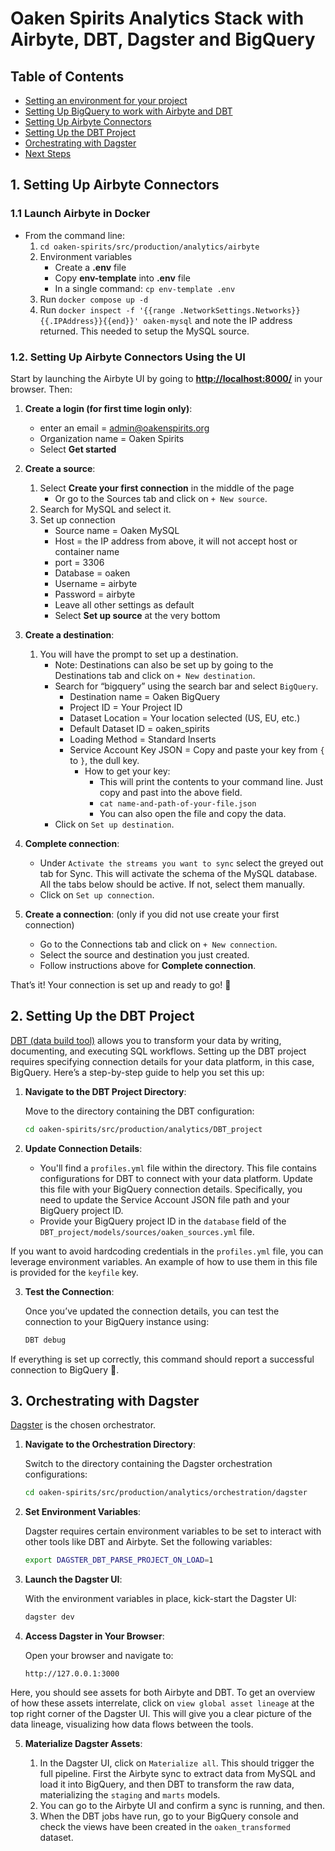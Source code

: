 # Oaken Spirits Analytics Stack with Airbyte, DBT, Dagster and BigQuery

## Table of Contents


- [Setting an environment for your project](#1-setting-an-environment-for-your-project)
- [Setting Up BigQuery to work with Airbyte and DBT](#2-setting-up-bigquery)
- [Setting Up Airbyte Connectors](#3-setting-up-airbyte-connectors)
- [Setting Up the DBT Project](#4-setting-up-the-dbt-project)
- [Orchestrating with Dagster](#5-orchestrating-with-dagster)
- [Next Steps](#next-steps)

## 1. Setting Up Airbyte Connectors

### 1.1 Launch Airbyte in Docker

- From the command line:
    1. `cd oaken-spirits/src/production/analytics/airbyte`
    1. Environment variables
        - Create a **.env** file
        - Copy **env-template** into **.env** file
        - In a single command: `cp env-template .env`
    1. Run `docker compose up -d`
    1. Run `docker inspect -f '{{range .NetworkSettings.Networks}}{{.IPAddress}}{{end}}' oaken-mysql` and note the IP address returned. This needed to setup the MySQL source.

### 1.2. Setting Up Airbyte Connectors Using the UI

Start by launching the Airbyte UI by going to **<http://localhost:8000/>** in your browser. Then:

1. **Create a login (for first time login only)**:
    - enter an email = <admin@oakenspirits.org>
    - Organization name = Oaken Spirits
    - Select **Get started**

1. **Create a source**:
    1. Select **Create your first connection** in the middle of the page
        - Or go to the Sources tab and click on `+ New source`.
    1. Search for MySQL and select it.
    1. Set up connection
        - Source name = Oaken MySQL
        - Host = the IP address from above, it will not accept host or container name
        - port = 3306
        - Database = oaken
        - Username = airbyte
        - Password = airbyte
        - Leave all other settings as default
        - Select **Set up source** at the very bottom

1. **Create a destination**:
    1. You will have the prompt to set up a destination.
        - Note: Destinations can also be set up by going to the Destinations tab and click on `+ New destination`.
        - Search for “bigquery” using the search bar and select `BigQuery`.
            - Destination name = Oaken BigQuery
            - Project ID = Your Project ID
            - Dataset Location = Your location selected (US, EU, etc.)
            - Default Dataset ID = oaken_spirits
            - Loading Method = Standard Inserts
            - Service Account Key JSON = Copy and paste your key from `{` to `}`, the dull key.
                - How to get your key:
                    - This will print the contents to your command line. Just copy and past into the above field.
                    - `cat name-and-path-of-your-file.json`
                    - You can also open the file and copy the data.
        - Click on `Set up destination`.

1. **Complete connection**:
    - Under `Activate the streams you want to sync` select the greyed out tab for Sync. This will activate the schema of the MySQL database. All the tabs below should be active. If not, select them manually.
    - Click on `Set up connection`.

1. **Create a connection**: (only if you did not use create your first connection)
    - Go to the Connections tab and click on `+ New connection`.
    - Select the source and destination you just created.
    - Follow instructions above for **Complete connection**.

That’s it! Your connection is set up and ready to go! 🎉

## 2. Setting Up the DBT Project

[DBT (data build tool)](https://www.getDBT.com/) allows you to transform your data by writing, documenting, and executing SQL workflows. Setting up the DBT project requires specifying connection details for your data platform, in this case, BigQuery. Here’s a step-by-step guide to help you set this up:

1. **Navigate to the DBT Project Directory**:

    Move to the directory containing the DBT configuration:

    ```bash
    cd oaken-spirits/src/production/analytics/DBT_project
    ```

2. **Update Connection Details**:

   - You'll find a `profiles.yml` file within the directory. This file contains configurations for DBT to connect with your data platform. Update this file with your BigQuery connection details. Specifically, you need to update the Service Account JSON file path and your BigQuery project ID.
   - Provide your BigQuery project ID in the `database` field of the `DBT_project/models/sources/oaken_sources.yml` file.

If you want to avoid hardcoding credentials in the `profiles.yml` file, you can leverage environment variables. An example of how to use them in this file is provided for the `keyfile` key.

3. **Test the Connection**:

   Once you’ve updated the connection details, you can test the connection to your BigQuery instance using:

   ```bash
   DBT debug
   ```

If everything is set up correctly, this command should report a successful connection to BigQuery 🎉.

## 3. Orchestrating with Dagster

[Dagster](https://dagster.io/) is the chosen orchestrator.

1. **Navigate to the Orchestration Directory**:

    Switch to the directory containing the Dagster orchestration configurations:

    ```bash
    cd oaken-spirits/src/production/analytics/orchestration/dagster
    ```

2. **Set Environment Variables**:

   Dagster requires certain environment variables to be set to interact with other tools like DBT and Airbyte. Set the following variables:

    ```bash
    export DAGSTER_DBT_PARSE_PROJECT_ON_LOAD=1
    ```

3. **Launch the Dagster UI**:

    With the environment variables in place, kick-start the Dagster UI:

    ```bash
    dagster dev
    ```

4. **Access Dagster in Your Browser**:

    Open your browser and navigate to:

    ```text
    http://127.0.0.1:3000
    ```

Here, you should see assets for both Airbyte and DBT. To get an overview of how these assets interrelate, click on `view global asset lineage` at the top right corner of the Dagster UI. This will give you a clear picture of the data lineage, visualizing how data flows between the tools.

5. **Materialize Dagster Assets**:

    1. In the Dagster UI, click on `Materialize all`. This should trigger the full pipeline. First the Airbyte sync to extract data from MySQL and load it into BigQuery, and then DBT to transform the raw data, materializing the `staging` and `marts` models.
    1. You can go to the Airbyte UI and confirm a sync is running, and then.
    1. When the DBT jobs have run, go to your BigQuery console and check the views have been created in the `oaken_transformed` dataset.
